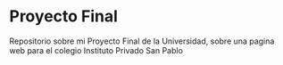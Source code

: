 # Proyecto Final

Repositorio sobre mi Proyecto Final de la Universidad, sobre una pagina web para el colegio Instituto Privado San Pablo
